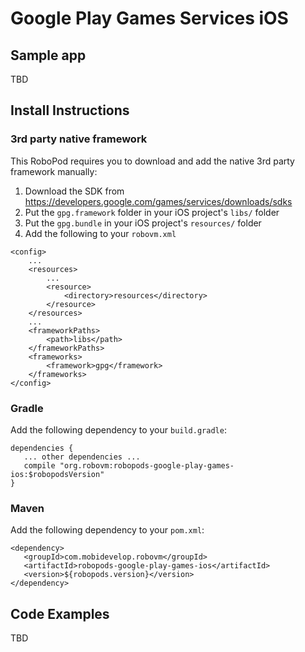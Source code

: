 # Google Play Games Services iOS

## Sample app

TBD

## Install Instructions

### 3rd party native framework
This RoboPod requires you to download and add the native 3rd party framework manually:

1. Download the SDK from https://developers.google.com/games/services/downloads/sdks
2. Put the `gpg.framework` folder in your iOS project's `libs/` folder
3. Put the `gpg.bundle` in your iOS project's `resources/` folder
4. Add the following to your `robovm.xml`

```
<config>
    ...
    <resources>
        ...
        <resource>
            <directory>resources</directory>
        </resource>
    </resources>
    ...
    <frameworkPaths>
        <path>libs</path>
    </frameworkPaths>
    <frameworks>
        <framework>gpg</framework>
    </frameworks>
</config>
```

### Gradle

Add the following dependency to your `build.gradle`:

```
dependencies {
   ... other dependencies ...
   compile "org.robovm:robopods-google-play-games-ios:$robopodsVersion"
}
```

### Maven

Add the following dependency to your `pom.xml`:

```
<dependency>
   <groupId>com.mobidevelop.robovm</groupId>
   <artifactId>robopods-google-play-games-ios</artifactId>
   <version>${robopods.version}</version>
</dependency>
```

## Code Examples

TBD
